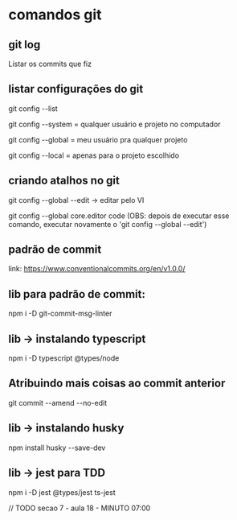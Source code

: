 # comandos git

## git log

Listar os commits que fiz

## listar configurações do git

git config --list

git config --system = qualquer usuário e projeto no computador

git config --global = meu usuário pra qualquer projeto

git config --local = apenas para o projeto escolhido

## criando atalhos no git

git config --global --edit -> editar pelo VI

git config --global core.editor code
(OBS: depois de executar esse comando, executar novamente o 'git config --global --edit')

## padrão de commit

link: https://www.conventionalcommits.org/en/v1.0.0/

## lib para padrão de commit:

npm i -D git-commit-msg-linter

## lib -> instalando typescript

npm i -D typescript @types/node

## Atribuindo mais coisas ao commit anterior

git commit --amend --no-edit

## lib -> instalando husky

npm install husky --save-dev

## lib -> jest para TDD

npm i -D jest @types/jest ts-jest

// TODO secao 7 - aula 18 - MINUTO 07:00
